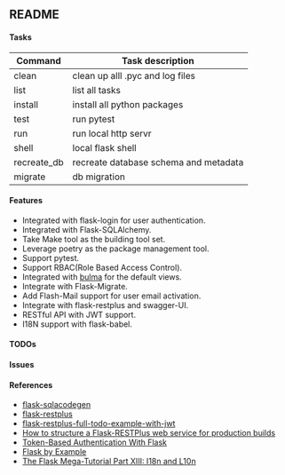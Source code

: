 ## README

#### Tasks

| Command     | Task description                      |
| ----------- | ------------------------------------- |
| clean       | clean up alll .pyc and log files      |
| list        | list all tasks                        |
| install     | install all python packages           |
| test        | run pytest                            |
| run         | run local http servr                  |
| shell       | local flask shell                     |
| recreate_db | recreate database schema and metadata |
| migrate     | db migration                          |

#### Features

- Integrated with flask-login for user authentication.
- Integrated with Flask-SQLAlchemy.
- Take Make tool as the building tool set.
- Leverage poetry as the package management tool.
- Support pytest.
- Support RBAC(Role Based Access Control).
- Integrated with [bulma](https://bulma.io) for the default views.
- Integrate with Flask-Migrate.
- Add Flash-Mail support for user email activation.
- Integrate with flask-restplus and swagger-UI.
- RESTful API with JWT support.
- I18N support with flask-babel.

#### TODOs


#### Issues

#### References
- [flask-sqlacodegen](https://github.com/ksindi/flask-sqlacodegen)
- [flask-restplus](https://flask-restplus.readthedocs.io/en/stable/index.html)
- [flask-restplus-full-todo-example-with-jwt](https://github.com/blohinn/flask-restplus-full-todo-example-with-jwt)
- [How to structure a Flask-RESTPlus web service for production builds](https://www.freecodecamp.org/news/structuring-a-flask-restplus-web-service-for-production-builds-c2ec676de563/)
- [Token-Based Authentication With Flask](https://realpython.com/token-based-authentication-with-flask/)
- [Flask by Example](https://realpython.com/flask-by-example-part-1-project-setup/)
- [The Flask Mega-Tutorial Part XIII: I18n and L10n](https://blog.miguelgrinberg.com/post/the-flask-mega-tutorial-part-xiii-i18n-and-l10n)
